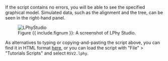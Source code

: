 
If the script contains no errors, you will be able to see the
specified graphical model.
Simulated data, such as the alignment and the tree, can be seen in the
right-hand panel.

<figure class="image">
  <img src="LinguaPhyloStudio.png" alt="LPhyStudio">
  <figcaption>Figure {{ include.fignum }}: A screenshot of LPhy Studio.</figcaption>
</figure>

As alternatives to typing or copying-and-pasting the script above,
you can find it in HTML format [here](./lphy.html), or you can load
the script with "File" > "Tutorials Scripts" and select `RSV2.lphy`.

